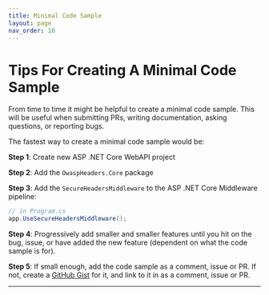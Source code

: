 ```yaml
---
title: Minimal Code Sample
layout: page
nav_order: 10
---
```


# Tips For Creating A Minimal Code Sample

From time to time it might be helpful to create a minimal code sample. This will be useful when submitting PRs, writing
documentation, asking questions, or reporting bugs.

The fastest way to create a minimal code sample would be:

**Step 1**: Create new ASP .NET Core WebAPI project

**Step 2**: Add the `OwaspHeaders.Core` package

**Step 3**: Add the `SecureHeadersMiddleware` to the ASP .NET Core Middleware pipeline:

```csharp
// in Program.cs
app.UseSecureHeadersMiddleware();
```

**Step 4**: Progressively add smaller and smaller features until you hit on the bug, issue, or have added the new feature
(dependent on what the code sample is for).

**Step 5**: If small enough, add the code sample as a comment, issue or PR. If not, create a [GitHub Gist] for it, and
link to it in as a comment, issue or PR.

---

[GitHub Gist]: https://gist.github.com/starred